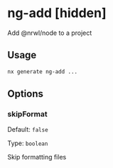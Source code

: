# ng-add [hidden]

Add @nrwl/node to a project

## Usage

```bash
nx generate ng-add ...

```

## Options

### skipFormat

Default: `false`

Type: `boolean`

Skip formatting files
